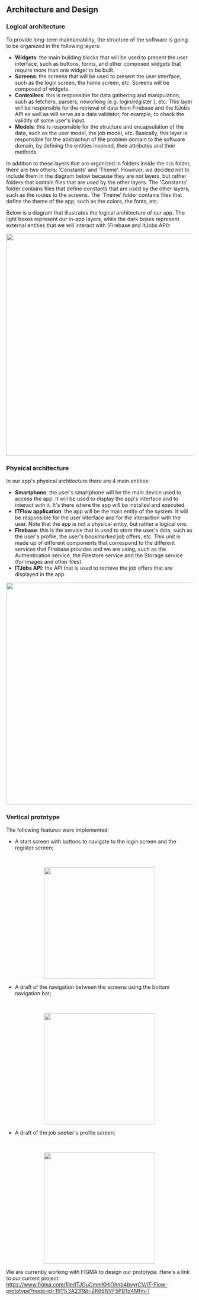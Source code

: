 
## Architecture and Design
### Logical architecture
To provide long-term maintainability, the structure of the software is going to be organized in the following layers:
- **Widgets**: the main building blocks that will be used to present the user interface, such as buttons, forms, and other composed widgets that require more than one widget to be built.
- **Screens**: the screens that will be used to present the user interface, such as the login screen, the home screen, etc. Screens will be composed of widgets.
- **Controllers**: this is responsible for data gathering and manipulation, such as fetchers, parsers, neworking (e.g: login/register ), etc. This layer will be responsible for the retrieval of data from Firebase and the ItJobs API as well as will serve as a data validator, for example, to check the validity of some user's input.
- **Models**:  this is responsible for the structure and encapsulation of the data, such as the user model, the job model, etc. Basically, this layer is responsible for the abstraction of the problem domain to the software domain, by defining the entities involved, their attributes and their methods.

In addition to these layers that are organized in folders inside the `lib` folder, there are two others: 'Constants' and 'Theme'. However, we decided not to include them in the diagram below because they are not layers, but rather folders that contain files that are used by the other layers. The 'Constants' folder contains files that define constants that are used by the other layers, such as the routes to the screens. The 'Theme' folder contains files that define the theme of the app, such as the colors, the fonts, etc.

Below is a diagram that illustrates the logical architecture of our app. The light boxes represent our in-app layers, while the dark boxes represent external entities that we will interact with (Firebase and ItJobs API):

<p align="center" justify="center">
<img src="../images/logical_architecture.jpg" width="600"></center>
</p>


### Physical architecture
In our app's physical architecture there are 4 main entities:
- **Smartphone**: the user's smartphone will be the main device used to access the app. It will be used to display the app's interface and to interact with it. It's there where the app will be installed and executed.
- **ITFlow application**: the app will be the main entity of the system. It will be responsible for the user interface and for the interaction with the user. Note that the app is not a physical entity, but rather a logical one.
- **Firebase**: this is the service that is used to store the user's data, such as the user's profile, the user's bookmarked job offers, etc. This unit is made up of different components that correspond to the different services that Firebase provides and we are using, such as the Authentication service, the Firestore service and the Storage service (for images and other files).
- **ITJobs API**: the API that is used to retrieve the job offers that are displayed in the app. 

<p align="center" justify="center">
<img src="../images/physical_architecture.jpg" width="600"></center>
</p>

### Vertical prototype

The following features were implemented:
- A start screen with buttons to navigate to the login screen and the register screen;
<br>
<p align="center" justify="center">
<img src="../images/start_screen.jpg" width="300">
</p>

- A draft of the navigation between the screens using the bottom navigation bar;
<br>
<p align="center" justify="center">
<img src="../images/bottom_navigation_bar.jpg" width="300"></center>
</p>

- A draft of the job seeker's profile screen;
<br>
<p align="center" justify="center">
<img src="../images/seeker_profile.jpg" width="300"></center>
</p>

We are currently working with FIGMA to design our prototype. Here's a link to our current project: https://www.figma.com/file/ITJGuCmmKHlOhnb4bvyrCV/IT-Flow-prototype?node-id=191%3A231&t=ZK66NVF5PD1d4Mfm-1
